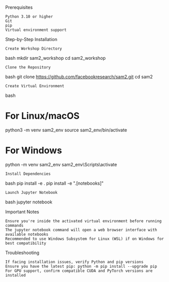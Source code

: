 Prerequisites

    Python 3.10 or higher
    Git
    pip
    Virtual environment support

Step-by-Step Installation

    Create Workshop Directory

bash
mkdir sam2_workshop
cd sam2_workshop

    Clone the Repository

bash
git clone https://github.com/facebookresearch/sam2.git
cd sam2

    Create Virtual Environment

bash
# For Linux/macOS
python3 -m venv sam2_env
source sam2_env/bin/activate

# For Windows
python -m venv sam2_env
sam2_env\Scripts\activate

    Install Dependencies

bash
pip install -e .
pip install -e ".[notebooks]"

    Launch Jupyter Notebook

bash
jupyter notebook

Important Notes

    Ensure you're inside the activated virtual environment before running commands
    The jupyter notebook command will open a web browser interface with available notebooks
    Recommended to use Windows Subsystem for Linux (WSL) if on Windows for best compatibility

Troubleshooting

    If facing installation issues, verify Python and pip versions
    Ensure you have the latest pip: python -m pip install --upgrade pip
    For GPU support, confirm compatible CUDA and PyTorch versions are installed
